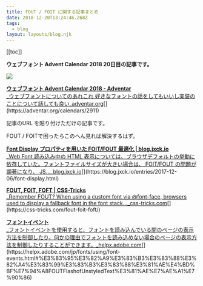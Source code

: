 ```yaml
---
title: FOUT / FOIT に関する記事まとめ
date: 2018-12-20T13:24:46.268Z
tags:
  - blog
layout: layouts/blog.njk
---
```


[[toc]]

**ウェブフォント Advent Calendar 2018 20日目の記事です。**

![](https://cdn-images-1.medium.com/max/800/1*1KSMqpxTfTWngLsxekKczA.png)

[**ウェブフォント Advent Calendar 2018 - Adventar**  
\_ウェブフォントについてのあれこれ 好きなフォントの話をしてもいいし実装のことについて話しても良い\_adventar.org](https://adventar.org/calendars/2911 "https://adventar.org/calendars/2911")[](https://adventar.org/calendars/2911)

記事のURL を貼り付けただけの記事です。

FOUT / FOITで困ったらこのへん見れば解決するはず。

[**Font Display プロパティを用いた FOIT/FOUT 最適化 | blog.jxck.io**  
\_Web Font 読み込み中の HTML 表示については、ブラウザデフォルトの挙動に依存していた。フォントファイルサイズが大きい場合は、 FOIT/FOUT の問題が顕著になり、 JS…\_blog.jxck.io](https://blog.jxck.io/entries/2017-12-06/font-display.html "https://blog.jxck.io/entries/2017-12-06/font-display.html")[](https://blog.jxck.io/entries/2017-12-06/font-display.html)

[**FOUT, FOIT, FOFT | CSS-Tricks**  
\_Remember FOUT? When using a custom font via @font-face, browsers used to display a fallback font in the font stack…\_css-tricks.com](https://css-tricks.com/fout-foit-foft/ "https://css-tricks.com/fout-foit-foft/")[](https://css-tricks.com/fout-foit-foft/)

[**フォントイベント**  
\_フォントイベントを使用すると、フォントを読み込んでいる間のページの表示方法を制御したり、何かの理由でフォントを読み込めない場合のページの表示方法を制御したりすることができます。\_helpx.adobe.com](https://helpx.adobe.com/jp/fonts/using/font-events.html#%E3%83%95%E3%82%A9%E3%83%B3%E3%83%88%E3%82%A4%E3%83%99%E3%83%B3%E3%83%88%E3%81%AE%E4%BD%BF%E7%94%A8FOUTFlashofUnstyledText%E3%81%AE%E7%AE%A1%E7%90%86 "https://helpx.adobe.com/jp/fonts/using/font-events.html#%E3%83%95%E3%82%A9%E3%83%B3%E3%83%88%E3%82%A4%E3%83%99%E3%83%B3%E3%83%88%E3%81%AE%E4%BD%BF%E7%94%A8FOUTFlashofUnstyledText%E3%81%AE%E7%AE%A1%E7%90%86")[](https://helpx.adobe.com/jp/fonts/using/font-events.html#%E3%83%95%E3%82%A9%E3%83%B3%E3%83%88%E3%82%A4%E3%83%99%E3%83%B3%E3%83%88%E3%81%AE%E4%BD%BF%E7%94%A8FOUTFlashofUnstyledText%E3%81%AE%E7%AE%A1%E7%90%86)
